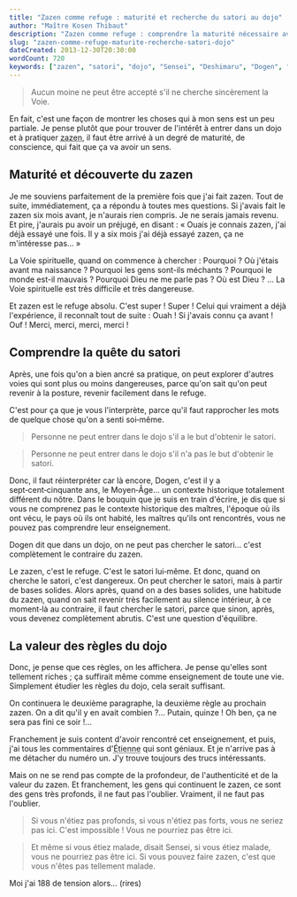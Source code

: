 ```yaml
---
title: "Zazen comme refuge : maturité et recherche du satori au dojo"
author: "Maître Kosen Thibaut"
description: "Zazen comme refuge : comprendre la maturité nécessaire avant d’entrer au dojo et la quête équilibrée du satori."
slug: "zazen-comme-refuge-maturite-recherche-satori-dojo"
dateCreated: 2013-12-30T20:30:00
wordCount: 720
keywords: ["zazen", "satori", "dojo", "Sensei", "Deshimaru", "Dogen", "Étienne", "Voie spirituelle", "maturité", "refuge"]
---
```


> Aucun moine ne peut être accepté s'il ne cherche sincèrement la Voie.

En fait, c'est une façon de montrer les choses qui à mon sens est un peu partiale. Je pense plutôt que pour trouver de l'intérêt à entrer dans un dojo et à pratiquer <abbr title="Méditation assise.">zazen</abbr>, il faut être arrivé à un degré de maturité, de conscience, qui fait que ça va avoir un sens.

## Maturité et découverte du zazen

Je me souviens parfaitement de la première fois que j'ai fait zazen. Tout de suite, immédiatement, ça a répondu à toutes mes questions. Si j'avais fait le zazen six mois avant, je n'aurais rien compris. Je ne serais jamais revenu. Et pire, j'aurais pu avoir un préjugé, en disant : « Ouais je connais zazen, j'ai déjà essayé une fois. Il y a six mois j'ai déjà essayé zazen, ça ne m'intéresse pas... »

La Voie spirituelle, quand on commence à chercher : Pourquoi ? Où j'étais avant ma naissance ? Pourquoi les gens sont-ils méchants ? Pourquoi le monde est-il mauvais ? Pourquoi Dieu ne me parle pas ? Où est Dieu ? ... La Voie spirituelle est très difficile et très dangereuse.

Et zazen est le refuge absolu. C'est super ! Super ! Celui qui vraiment a déjà l'expérience, il reconnaît tout de suite : Ouah ! Si j'avais connu ça avant ! Ouf ! Merci, merci, merci, merci !

## Comprendre la quête du satori

Après, une fois qu'on a bien ancré sa pratique, on peut explorer d'autres voies qui sont plus ou moins dangereuses, parce qu'on sait qu'on peut revenir à la posture, revenir facilement dans le refuge.

C'est pour ça que je vous l'interprète, parce qu'il faut rapprocher les mots de quelque chose qu'on a senti soi‑même.

> Personne ne peut entrer dans le dojo s'il a le but d'obtenir le satori.

> Personne ne peut entrer dans le dojo s'il n'a pas le but d'obtenir le satori.

Donc, il faut réinterpréter car là encore, Dogen, c'est il y a sept‑cent‑cinquante ans, le Moyen‑Âge… un contexte historique totalement différent du nôtre. Dans le bouquin que je suis en train d'écrire, je dis que si vous ne comprenez pas le contexte historique des maîtres, l'époque où ils ont vécu, le pays où ils ont habité, les maîtres qu'ils ont rencontrés, vous ne pouvez pas comprendre leur enseignement.

Dogen dit que dans un dojo, on ne peut pas chercher le satori… c'est complètement le contraire du zazen.

Le zazen, c'est le refuge. C'est le satori lui‑même. Et donc, quand on cherche le satori, c'est dangereux. On peut chercher le satori, mais à partir de bases solides. Alors après, quand on a des bases solides, une habitude du zazen, quand on sait revenir très facilement au silence intérieur, à ce moment‑là au contraire, il faut chercher le satori, parce que sinon, après, vous devenez complètement abrutis. C'est une question d'équilibre.

## La valeur des règles du dojo

Donc, je pense que ces règles, on les affichera. Je pense qu'elles sont tellement riches ; ça suffirait même comme enseignement de toute une vie. Simplement étudier les règles du dojo, cela serait suffisant.

On continuera le deuxième paragraphe, la deuxième règle au prochain zazen. On a dit qu'il y en avait combien ?… Putain, quinze ! Oh ben, ça ne sera pas fini ce soir !…

Franchement je suis content d'avoir rencontré cet enseignement, et puis, j'ai tous les commentaires d'<abbr title="Étienne Mokusho Zeisler, disciple de Maître Deshimaru.">Étienne</abbr> qui sont géniaux. Et je n'arrive pas à me détacher du numéro un. J'y trouve toujours des trucs intéressants.

Mais on ne se rend pas compte de la profondeur, de l'authenticité et de la valeur du zazen. Et franchement, les gens qui continuent le zazen, ce sont des gens très profonds, il ne faut pas l'oublier. Vraiment, il ne faut pas l'oublier.

> Si vous n'étiez pas profonds, si vous n'étiez pas forts, vous ne seriez pas ici. C'est impossible ! Vous ne pourriez pas être ici.

> Et même si vous étiez malade, disait Sensei, si vous étiez malade, vous ne pourriez pas être ici. Si vous pouvez faire zazen, c'est que vous n'êtes pas tellement malade.

Moi j'ai 188 de tension alors… (rires)
